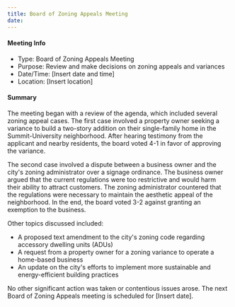 ```yaml
---
title: Board of Zoning Appeals Meeting
date: 
---
```

#### Meeting Info
* Type: Board of Zoning Appeals Meeting
* Purpose: Review and make decisions on zoning appeals and variances
* Date/Time: [Insert date and time]
* Location: [Insert location]

#### Summary
The meeting began with a review of the agenda, which included several zoning appeal cases. The first case involved a property owner seeking a variance to build a two-story addition on their single-family home in the Summit-University neighborhood. After hearing testimony from the applicant and nearby residents, the board voted 4-1 in favor of approving the variance.

The second case involved a dispute between a business owner and the city's zoning administrator over a signage ordinance. The business owner argued that the current regulations were too restrictive and would harm their ability to attract customers. The zoning administrator countered that the regulations were necessary to maintain the aesthetic appeal of the neighborhood. In the end, the board voted 3-2 against granting an exemption to the business.

Other topics discussed included:

* A proposed text amendment to the city's zoning code regarding accessory dwelling units (ADUs)
* A request from a property owner for a zoning variance to operate a home-based business
* An update on the city's efforts to implement more sustainable and energy-efficient building practices

No other significant action was taken or contentious issues arose. The next Board of Zoning Appeals meeting is scheduled for [Insert date].

